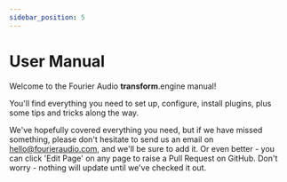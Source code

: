 ```yaml
---
sidebar_position: 5
---
```


# User Manual

Welcome to the Fourier Audio **transform**.engine manual!

You'll find everything you need to set up, configure, install plugins, plus some tips and tricks along the way.

We've hopefully covered everything you need, but if we have missed something, please don't hesitate
to send us an email on [hello@fourieraudio.com](mailto:hello@fourieraudio.com), and we'll be sure to
add it. Or even better - you can click 'Edit Page' on any page to raise a Pull Request on GitHub.
Don't worry - nothing will update until we've checked it out.
